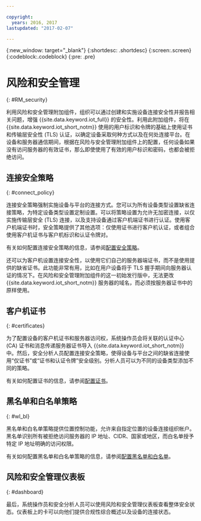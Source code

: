 ```yaml
---

copyright:
  years: 2016, 2017
lastupdated: "2017-02-07"

---
```


{:new_window: target="\_blank"}
{:shortdesc: .shortdesc}
{:screen:.screen}
{:codeblock:.codeblock}
{:pre: .pre}

# 风险和安全管理
{: #RM_security}

利用风险和安全管理附加组件，组织可以通过创建和实施设备连接安全性并报告相关问题，增强 {{site.data.keyword.iot_full}} 的安全性。利用此附加组件，将在 {{site.data.keyword.iot_short_notm}} 使用的用户标识和令牌的基础上使用证书和传输层安全性 (TLS) 认证，以确定设备采取何种方式以及在何处连接平台。在设备和服务器通信期间，根据在风险与安全管理附加组件上的配置，任何设备如果没有访问服务器的有效证书，那么即使使用了有效的用户标识和密码，也都会被拒绝访问。

## 连接安全策略
{: #connect_policy}

连接安全策略强制实施设备与平台的连接方式。您可以为所有设备类型设置缺省连接策略，为特定设备类型设置定制设置。可以将策略设置为允许无加密连接，以仅实施传输层安全 (TLS) 连接，以及支持设备通过客户机端证书进行认证。使用客户机端证书时，安全策略提供了其他选项：仅使用证书进行客户机认证，或者组合使用客户机证书与客户机标识和认证令牌对。

有关如何配置连接安全策略的信息，请参阅[配置安全策略](set_up_policies.html)。

还可以为客户机设置连接安全性，以使用它们自己的服务器端证书，而不是使用提供的缺省证书。此功能非常有用，比如在用户设备将于 TLS 握手期间向服务器认证的情况下。在风险和安全管理附加组件的这一初始发行版中，无法更改 {{site.data.keyword.iot_short_notm}} 服务器的域名，而必须按服务器证书中的原样使用。

## 客户机证书
{: #certificates}

为了配置设备的客户机证书和服务器访问权，系统操作员会将关联的认证中心 (CA) 证书和消息传递服务器证书导入 {{site.data.keyword.iot_short_notm}} 中。然后，安全分析人员配置连接安全策略，使得设备与平台之间的缺省连接使用“仅证书”或“证书和认证令牌”安全级别。分析人员可以为不同的设备类型添加不同的策略。

有关如何配置证书的信息，请参阅[配置证书](set_up_certificates.html)。

## 黑名单和白名单策略
{: #wl_bl}

黑名单和白名单策略提供位置控制功能，允许来自指定位置的设备连接组织帐户。黑名单识别所有被拒绝访问服务器的 IP 地址、CIDR、国家或地区，而白名单授予特定 IP 地址明确的访问权限。

有关如何配置黑名单和白名单策略的信息，请参阅[配置黑名单和白名单](set_up_policies.html#config_black_white)。

## 风险和安全管理仪表板
{: #dashboard}

最后，系统操作员和安全分析人员可以使用风险和安全管理仪表板查看整体安全状态。仪表板上的卡可以向他们提供合规性综合概述以及设备的连接状态。
